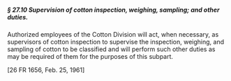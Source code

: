 ##### § 27.10 Supervision of cotton inspection, weighing, sampling; and other duties. #####

Authorized employees of the Cotton Division will act, when necessary, as supervisors of cotton inspection to supervise the inspection, weighing, and sampling of cotton to be classified and will perform such other duties as may be required of them for the purposes of this subpart.

[26 FR 1656, Feb. 25, 1961]